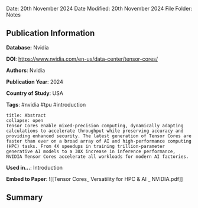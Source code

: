 Date: 20th November 2024
Date Modified: 20th November 2024
File Folder: Notes
## Publication Information

**Database:**  Nvidia

**DOI**: https://www.nvidia.com/en-us/data-center/tensor-cores/

**Authors**: Nvidia

**Publication Year**: 2024

**Country of Study**: USA

**Tags**: #nvidia #tpu #introduction

```ad-abstract
title: Abstract
collapse: open
Tensor Cores enable mixed-precision computing, dynamically adapting calculations to accelerate throughput while preserving accuracy and providing enhanced security. The latest generation of Tensor Cores are faster than ever on a broad array of AI and high-performance computing (HPC) tasks. From 4X speedups in training trillion-parameter generative AI models to a 30X increase in inference performance, NVIDIA Tensor Cores accelerate all workloads for modern AI factories.
```

**Used in…**: Introduction

**Embed to Paper**: ![[Tensor Cores_ Versatility for HPC & AI _ NVIDIA.pdf]]

## Summary



